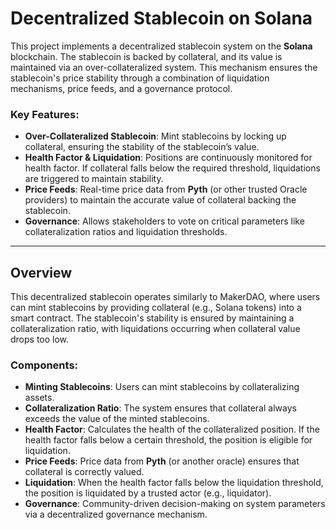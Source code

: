 # Decentralized Stablecoin on Solana

This project implements a decentralized stablecoin system on the **Solana** blockchain. The stablecoin is backed by collateral, and its value is maintained via an over-collateralized system. This mechanism ensures the stablecoin's price stability through a combination of liquidation mechanisms, price feeds, and a governance protocol.

### Key Features:
- **Over-Collateralized Stablecoin**: Mint stablecoins by locking up collateral, ensuring the stability of the stablecoin’s value.
- **Health Factor & Liquidation**: Positions are continuously monitored for health factor. If collateral falls below the required threshold, liquidations are triggered to maintain stability.
- **Price Feeds**: Real-time price data from **Pyth** (or other trusted Oracle providers) to maintain the accurate value of collateral backing the stablecoin.
- **Governance**: Allows stakeholders to vote on critical parameters like collateralization ratios and liquidation thresholds.

---

## Overview

This decentralized stablecoin operates similarly to MakerDAO, where users can mint stablecoins by providing collateral (e.g., Solana tokens) into a smart contract. The stablecoin's stability is ensured by maintaining a collateralization ratio, with liquidations occurring when collateral value drops too low.

### Components:
- **Minting Stablecoins**: Users can mint stablecoins by collateralizing assets.
- **Collateralization Ratio**: The system ensures that collateral always exceeds the value of the minted stablecoins.
- **Health Factor**: Calculates the health of the collateralized position. If the health factor falls below a certain threshold, the position is eligible for liquidation.
- **Price Feeds**: Price data from **Pyth** (or another oracle) ensures that collateral is correctly valued.
- **Liquidation**: When the health factor falls below the liquidation threshold, the position is liquidated by a trusted actor (e.g., liquidator).
- **Governance**: Community-driven decision-making on system parameters via a decentralized governance mechanism.

